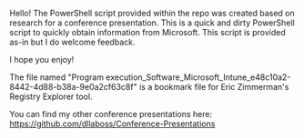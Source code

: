 Hello! The PowerShell script provided within the repo was created based on research for a conference presentation. 
This is a quick and dirty PowerShell script to quickly obtain information from Microsoft.
This script is provided as-in but I do welcome feedback. 

I hope you enjoy!

The file named "Program execution_Software_Microsoft_Intune_e48c10a2-8442-4d88-b38a-9e0a2cf63c8f" is a bookmark file for Eric Zimmerman's Registry Explorer tool.

You can find my other conference presentations here: https://github.com/dllaboss/Conference-Presentations
